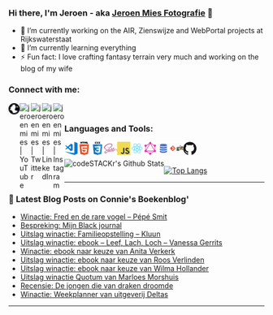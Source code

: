 ### Hi there, I'm Jeroen - aka [Jeroen Mies Fotografie][website] 👋

- 🔭 I’m currently working on the AIR, Zienswijze and WebPortal projects at Rijkswaterstaat
- 🌱 I’m currently learning everything
- ⚡ Fun fact: I love crafting fantasy terrain very much and working on the blog of my wife

### Connect with me:

[<img align="left" alt="jeroenmies" width="22px" src="https://raw.githubusercontent.com/iconic/open-iconic/master/svg/globe.svg" />][website]
[<img align="left" alt="jeroenmies | YouTube" width="22px" src="https://cdn.jsdelivr.net/npm/simple-icons@v3/icons/youtube.svg" />][youtube]
[<img align="left" alt="jeroenmies | Twitter" width="22px" src="https://cdn.jsdelivr.net/npm/simple-icons@v3/icons/twitter.svg" />][twitter]
[<img align="left" alt="jeroenmies | LinkedIn" width="22px" src="https://cdn.jsdelivr.net/npm/simple-icons@v3/icons/linkedin.svg" />][linkedin]
[<img align="left" alt="jeroenmies | Instagram" width="22px" src="https://cdn.jsdelivr.net/npm/simple-icons@v3/icons/instagram.svg" />][instagram]

<br />

### Languages and Tools:

[<img align="left" alt="Visual Studio Code" width="26px" src="https://raw.githubusercontent.com/github/explore/80688e429a7d4ef2fca1e82350fe8e3517d3494d/topics/visual-studio-code/visual-studio-code.png" />][webdevplaylist]
[<img align="left" alt="HTML5" width="26px" src="https://raw.githubusercontent.com/github/explore/80688e429a7d4ef2fca1e82350fe8e3517d3494d/topics/html/html.png" />][webdevplaylist]
[<img align="left" alt="CSS3" width="26px" src="https://raw.githubusercontent.com/github/explore/80688e429a7d4ef2fca1e82350fe8e3517d3494d/topics/css/css.png" />][cssplaylist]
[<img align="left" alt="Sass" width="26px" src="https://raw.githubusercontent.com/github/explore/80688e429a7d4ef2fca1e82350fe8e3517d3494d/topics/sass/sass.png" />][cssplaylist]
[<img align="left" alt="JavaScript" width="26px" src="https://raw.githubusercontent.com/github/explore/80688e429a7d4ef2fca1e82350fe8e3517d3494d/topics/javascript/javascript.png" />][jsplaylist]
[<img align="left" alt="React" width="26px" src="https://raw.githubusercontent.com/github/explore/80688e429a7d4ef2fca1e82350fe8e3517d3494d/topics/react/react.png" />][reactplaylist]
[<img align="left" alt="GraphQL" width="26px" src="https://raw.githubusercontent.com/github/explore/80688e429a7d4ef2fca1e82350fe8e3517d3494d/topics/graphql/graphql.png" />][webdevplaylist]
[<img align="left" alt="SQL" width="26px" src="https://raw.githubusercontent.com/github/explore/80688e429a7d4ef2fca1e82350fe8e3517d3494d/topics/sql/sql.png" />][webdevplaylist]
[<img align="left" alt="Git" width="26px" src="https://raw.githubusercontent.com/github/explore/80688e429a7d4ef2fca1e82350fe8e3517d3494d/topics/git/git.png" />][webdevplaylist]
[<img align="left" alt="GitHub" width="26px" src="https://raw.githubusercontent.com/github/explore/78df643247d429f6cc873026c0622819ad797942/topics/github/github.png" />][webdevplaylist]

<br />
<br />

<img align="left" alt="codeSTACKr's Github Stats" src="https://github-readme-stats.vercel.app/api?username=jeroenmies&show_icons=true&hide_border=true&count_private=true&theme=tokyonight" />

[![Top Langs](https://github-readme-stats.vercel.app/api/top-langs/?username=jeroenmies)](https://github.com/jeroenmies/github-readme-stats)

---

### 📕 Latest Blog Posts on Connie's Boekenblog'
<!-- BLOG-POST-LIST:START -->
- [Winactie: Fred en de rare vogel – Pépé Smit](https://conniesboekenblog.nl/2020/09/29/winactie-fred-en-de-rare-vogel-pepe-smit/?utm_source=rss&utm_medium=rss&utm_campaign=winactie-fred-en-de-rare-vogel-pepe-smit)
- [Bespreking: Mijn Black journal](https://conniesboekenblog.nl/2020/09/28/bespreking-mijn-black-journal/?utm_source=rss&utm_medium=rss&utm_campaign=bespreking-mijn-black-journal)
- [Uitslag winactie: Familieopstelling – Kluun](https://conniesboekenblog.nl/2020/09/27/uitslag-winactie-familieopstelling-kluun/?utm_source=rss&utm_medium=rss&utm_campaign=uitslag-winactie-familieopstelling-kluun)
- [Uitslag winactie: ebook – Leef, Lach, Loch – Vanessa Gerrits](https://conniesboekenblog.nl/2020/09/27/uitslag-winactie-ebook-leef-lach-loch-vanessa-gerrits/?utm_source=rss&utm_medium=rss&utm_campaign=uitslag-winactie-ebook-leef-lach-loch-vanessa-gerrits)
- [Winactie: ebook naar keuze van Anita Verkerk](https://conniesboekenblog.nl/2020/09/27/winactie-ebook-naar-keuze-van-anita-verkerk/?utm_source=rss&utm_medium=rss&utm_campaign=winactie-ebook-naar-keuze-van-anita-verkerk)
- [Uitslag winactie: ebook naar keuze van Roos Verlinden](https://conniesboekenblog.nl/2020/09/26/uitslag-winactie-ebook-naar-keuze-van-roos-verlinden/?utm_source=rss&utm_medium=rss&utm_campaign=uitslag-winactie-ebook-naar-keuze-van-roos-verlinden)
- [Uitslag winactie: ebook naar keuze van Wilma Hollander](https://conniesboekenblog.nl/2020/09/26/uitslag-winactie-ebook-naar-keuze-van-wilma-hollander/?utm_source=rss&utm_medium=rss&utm_campaign=uitslag-winactie-ebook-naar-keuze-van-wilma-hollander)
- [Uitslag winactie Quotum van Marloes Morshuis](https://conniesboekenblog.nl/2020/09/26/uitslag-winactie-quotum-van-marloes-morshuis/?utm_source=rss&utm_medium=rss&utm_campaign=uitslag-winactie-quotum-van-marloes-morshuis)
- [Recensie: De jongen die van draken droomde](https://conniesboekenblog.nl/2020/09/26/recensie-de-jongen-die-van-draken-droomde/?utm_source=rss&utm_medium=rss&utm_campaign=recensie-de-jongen-die-van-draken-droomde)
- [Winactie: Weekplanner van uitgeverij Deltas](https://conniesboekenblog.nl/2020/09/26/winactie-weekplanner-van-uitgeverij-deltas/?utm_source=rss&utm_medium=rss&utm_campaign=winactie-weekplanner-van-uitgeverij-deltas)
<!-- BLOG-POST-LIST:END -->

---

[website]: https://jeroenmiesfotografie.nl
[twitter]: https://twitter.com/jeroenmies
[youtube]: https://www.youtube.com/channel/UCdM6wXDAk3Y8_ycxkSfAD7Q
[instagram]: https://www.instagram.com/jeroenmies/
[linkedin]: https://www.linkedin.com/in/jeroenmies/
[webdevplaylist]: https://www.youtube.com/playlist?list=PLlhZGGVFsRrTQQnp_2UwWSoAigm-9_SqR
[jsplaylist]: https://www.youtube.com/playlist?list=PLC5BA7CB1270B2073
[cssplaylist]: https://www.youtube.com/playlist?list=PLlhZGGVFsRrSeV5xra6z-nU60cqompunz
[reactplaylist]: https://www.youtube.com/playlist?list=PLC5BA7CB1270B2073
